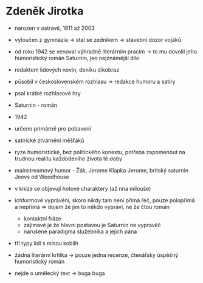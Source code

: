 # Zdeněk Jirotka
- narozen v ostravě, 1911 až 2003
- vyloučen z gymnázia -> stal se zedníkem -> stavební dozor vojáků
- od roku 1942 se venoval výhradně literárním pracím -> to mu dovolil jeho humoristický román Saturnin, jeo nejznámější dílo
- redaktom lidových novin, deníku dikobraz
- působil v československém rozhlasu -> redakce humoru a satiry 
- psal krátké rozhlasové hry



- Saturnin - román
- 1942
- určeno primárně pro pobavení
- satirické ztvárnění měšťáků
- ryze humoristické, bez politického konextu, potřeba zapomenout na trudnou realitu každodeního života té doby
- mainstreamový humor - Žák, Jerome Klapka Jerome, britský saturnin Jeevs od Woodhouse
- v knize se objevují hotové charaktery (až nna milouše)
- ichformové vyprávění, skoro nikdy tam není přímá řeč, pouze polopřímá a nepřímá => dojem že jim to někdo vypráví, ne že čtou román
	- kontaktní fráze
	- zajímavé je že hlavní postavou je Saturnin ne vypravěč
	- narušené paradigma služebníka a jejich pána 
- tři typy lidí s mísou koblih
- žádná literární kritika -> pouze jedna recenze, čtenářsky úspěšný humoristický román
- nejde o umělecký text -> buga buga